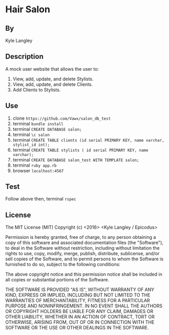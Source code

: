 # Hair Salon

## By
Kyle Langley

## Description
A mock user website that allows the user to:

1. View, add, update, and delete Stylists.
2. View, add, update, and delete Clients.
3. Add Clients to Stylists.

## Use

1. clone `https://github.com/Vawx/salon_db_test`
2. terminal `bundle install`
3. terminal `CREATE DATABASE salon;`
4. terminal `\c salon`
5. terminal `CREATE TABLE clients (id serial PRIMARY KEY, name varchar, stylist_id int);`
6. terminal `CREATE TABLE stylists ( id serial PRIMARY KEY, name varchar);`
7. terminal  `CREATE DATABASE salon_test WITH TEMPLATE salon;`
8. terminal `ruby app.rb`
9. browser `localhost:4567`

## Test
Follow above then, terminal `rspec`

## License
The MIT License (MIT)
Copyright (c) <2016> <Kyle Langley / Epicodus>

Permission is hereby granted, free of charge, to any person obtaining a copy of this software and associated documentation files (the "Software"), to deal in the Software without restriction, including without limitation the rights to use, copy, modify, merge, publish, distribute, sublicense, and/or sell copies of the Software, and to permit persons to whom the Software is furnished to do so, subject to the following conditions:

The above copyright notice and this permission notice shall be included in all copies or substantial portions of the Software.

THE SOFTWARE IS PROVIDED "AS IS", WITHOUT WARRANTY OF ANY KIND, EXPRESS OR IMPLIED, INCLUDING BUT NOT LIMITED TO THE WARRANTIES OF MERCHANTABILITY, FITNESS FOR A PARTICULAR PURPOSE AND NONINFRINGEMENT. IN NO EVENT SHALL THE AUTHORS OR COPYRIGHT HOLDERS BE LIABLE FOR ANY CLAIM, DAMAGES OR OTHER LIABILITY, WHETHER IN AN ACTION OF CONTRACT, TORT OR OTHERWISE, ARISING FROM, OUT OF OR IN CONNECTION WITH THE SOFTWARE OR THE USE OR OTHER DEALINGS IN THE SOFTWARE.
